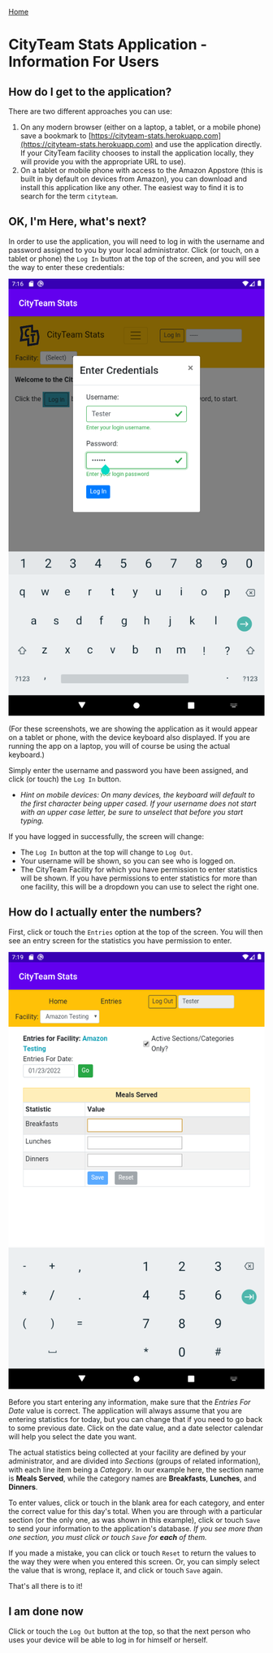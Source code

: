 [Home](./index.md)

# CityTeam Stats Application - Information For Users

## How do I get to the application?

There are two different approaches you can use:

1. On any modern browser (either on a laptop, a tablet, or a mobile phone)
   save a bookmark to
   [https://cityteam-stats.herokuapp.com](https://cityteam-stats.herokuapp.com)
   and use the application directly.  If your CityTeam facility
   chooses to install the application locally, they will provide
   you with the appropriate URL to use).
2. On a tablet or mobile phone with access to the Amazon Appstore
   (this is built in by default on devices from Amazon), you can
   download and install this application like any other.  The
   easiest way to find it is to search for the term `cityteam`.

## OK, I'm Here, what's next?

In order to use the application, you will need to log in with the
username and password assigned to you by your local administrator.
Click (or touch, on a tablet or phone) the `Log In` button at the
top of the screen, and you will see the way to enter these
credentials:

![Log In Screen](./Screenshot1.png)

(For these screenshots, we are showing the application as it would
appear on a tablet or phone, with the device keyboard also displayed.
If you are running the app on a laptop, you will of course be using
the actual keyboard.)

Simply enter the username and password you have been assigned,
and click (or touch) the `Log In` button.

* *Hint on mobile devices:  On many devices, the keyboard will
  default to the first character being upper cased.  If your
  username does not start with an upper case letter, be sure
  to unselect that before you start typing.*

If you have logged in successfully, the screen will change:
* The `Log In` button at the top will change to `Log Out`.
* Your username will be shown, so you can see who is logged on.
* The CityTeam Facility for which you have permission to enter
  statistics will be shown.  If you have permissions to enter
  statistics for more than one facility, this will be a dropdown
  you can use to select the right one.

## How do I actually enter the numbers?

First, click or touch the `Entries` option at the top of the screen.
You will then see an entry screen for the statistics you have
permission to enter.

![Statistics Entry Screen](./Screenshot2.png)

Before you start entering any information, make sure that the
*Entries For Date* value is correct.  The application will
always assume that you are entering statistics for today, but
you can change that if you need to go back to some previous date.
Click on the date value, and a date selector calendar will help
you select the date you want.

The actual statistics being collected at your facility are defined
by your administrator, and are divided into *Sections* (groups of
related information), with each line item being a *Category*.  In
our example here, the section name is **Meals Served**, while the
category names are **Breakfasts**, **Lunches**, and **Dinners**.

To enter values, click or touch in the blank area for each category,
and enter the correct value for this day's total.  When you are
through with a particular section (or the only one, as was shown
in this example), click or touch `Save` to send your information
to the application's database.  *If you see more than one section,
you must click or touch `Save` for **each** of them.*

If you made a mistake, you can click or touch `Reset` to return
the values to the way they were when you entered this screen.
Or, you can simply select the value that is wrong, replace it,
and click or touch `Save` again.

That's all there is to it!

## I am done now

Click or touch the `Log Out` button at the top, so that the
next person who uses your device will be able to log in for
himself or herself.



